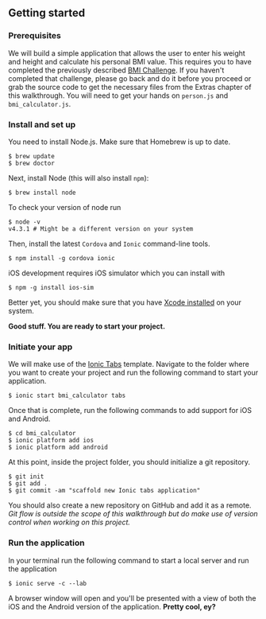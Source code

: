 ## Getting started
### Prerequisites

We will build a simple application that allows the user to enter his weight and height and calculate his personal BMI value. This  requires you to have completed the previously described [BMI Challenge](https://craftacademy.gitbooks.io/coding-as-a-craft/content/bmi_challenge/bmi_challenge.html). If you haven't completed that challenge, please go back and do it before you proceed or grab the source code to get the necessary files from the Extras chapter of this walkthrough. You will need to get your hands on `person.js` and `bmi_calculator.js`.

### Install and set up

You need to install Node.js. Make sure that Homebrew is up to date. 
```
$ brew update
$ brew doctor
```
Next, install Node (this will also install `npm`):
```
$ brew install node
```

To check your version of node run
```
$ node -v
v4.3.1 # Might be a different version on your system
```

Then, install the latest `Cordova` and `Ionic` command-line tools.

```
$ npm install -g cordova ionic
```

iOS development requires iOS simulator which you can install with 

```
$ npm -g install ios-sim
```

Better yet, you should make sure that you have [Xcode installed](https://developer.apple.com/xcode/download/) on your system. 

**Good stuff. You are ready to start your project.**

### Initiate your app

We will make use of the [Ionic Tabs](https://github.com/driftyco/ionic-starter-tabs) template. Navigate to the folder where you want to create your project and run the following command to start your application.

```
$ ionic start bmi_calculator tabs
```

Once that is complete, run the following commands to add support for iOS and Android. 

```
$ cd bmi_calculator
$ ionic platform add ios
$ ionic platform add android
```

At this point, inside the project folder, you should initialize a git repository.

```
$ git init
$ git add . 
$ git commit -am "scaffold new Ionic tabs application"
```
You should also create a new repository on GitHub and add it as a remote. *Git flow is outside the scope of this walkthrough but do make use of version control when working on this project.*

### Run the application
In your terminal run the following command to start a local server and run the application
```
$ ionic serve -c --lab
```
A browser window will open and you'll be presented with a view of both the iOS and the Android version of the application. **Pretty cool, ey?**





